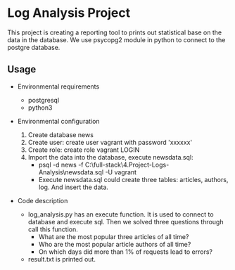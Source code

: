 # Log Analysis Project
This project is creating a reporting tool to prints out statistical base on the data in the database. We use psycopg2 module in python to connect to the postgre database.

## Usage
* Environmental requirements
    * postgresql
    * python3

* Environmental configuration
    1. Create database news
    2. Create user: create user vagrant with password 'xxxxxx'
    3. Create role: create role vagrant LOGIN
    4. Import the data into the database, execute newsdata.sql: 
        - psql -d news -f C:\full-stack\4.Project-Logs-Analysis\newsdata.sql -U vagrant 
        - Execute newsdata.sql could create three tables: articles, authors, log. And insert the data. 

* Code description
    * log_analysis.py has an execute function. It is used to connect to database and execute sql. Then we solved three questions through call this function.
        * What are the most popular three articles of all time? 
        * Who are the most popular article authors of all time? 
        * On which days did more than 1% of requests lead to errors?
    * result.txt is printed out.
